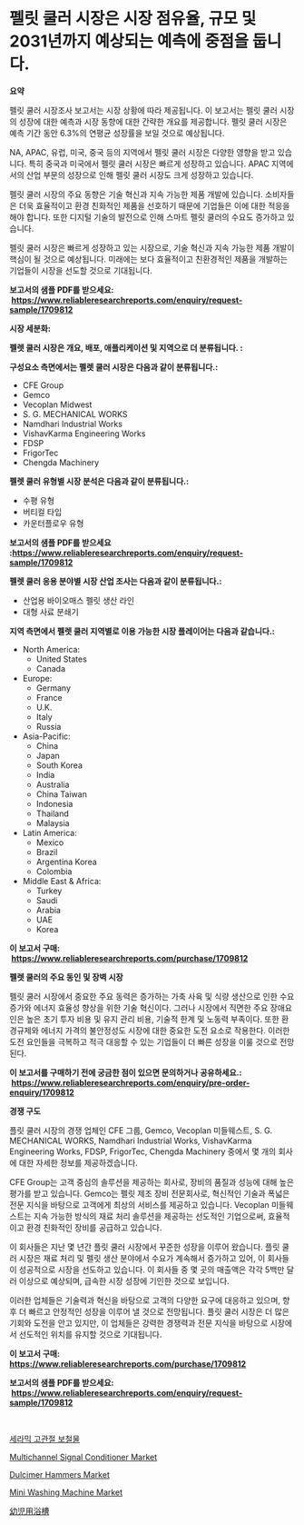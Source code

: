 <p><h1>펠릿 쿨러 시장은 시장 점유율, 규모 및 2031년까지 예상되는 예측에 중점을 둡니다.</h1></p><p><strong>요약</strong></p>
<p><p>펠릿 쿨러 시장조사 보고서는 시장 상황에 따라 제공됩니다. 이 보고서는 펠릿 쿨러 시장의 성장에 대한 예측과 시장 동향에 대한 간략한 개요를 제공합니다. 펠릿 쿨러 시장은 예측 기간 동안 6.3%의 연평균 성장률을 보일 것으로 예상됩니다.</p><p>NA, APAC, 유럽, 미국, 중국 등의 지역에서 펠릿 쿨러 시장은 다양한 영향을 받고 있습니다. 특히 중국과 미국에서 펠릿 쿨러 시장은 빠르게 성장하고 있습니다. APAC 지역에서의 산업 부문의 성장으로 인해 펠릿 쿨러 시장도 크게 성장하고 있습니다.</p><p>펠릿 쿨러 시장의 주요 동향은 기술 혁신과 지속 가능한 제품 개발에 있습니다. 소비자들은 더욱 효율적이고 환경 친화적인 제품을 선호하기 때문에 기업들은 이에 대한 적응을 해야 합니다. 또한 디지털 기술의 발전으로 인해 스마트 펠릿 쿨러의 수요도 증가하고 있습니다.</p><p>펠릿 쿨러 시장은 빠르게 성장하고 있는 시장으로, 기술 혁신과 지속 가능한 제품 개발이 핵심이 될 것으로 예상됩니다. 미래에는 보다 효율적이고 친환경적인 제품을 개발하는 기업들이 시장을 선도할 것으로 기대됩니다.</p></p>
<p><strong>보고서의 샘플 PDF를 받으세요: &nbsp;<a href="https://www.reliableresearchreports.com/enquiry/request-sample/1709812">https://www.reliableresearchreports.com/enquiry/request-sample/1709812</a></strong></p>
<p><strong>시장 세분화:</strong></p>
<p><strong> 펠렛 쿨러 시장은 개요, 배포, 애플리케이션 및 지역으로 더 분류됩니다. :</strong></p>
<p><strong>구성요소 측면에서는 펠렛 쿨러 시장은 다음과 같이 분류됩니다.:</strong></p>
<p><ul><li>CFE Group</li><li>Gemco</li><li>Vecoplan Midwest</li><li>S. G. MECHANICAL WORKS</li><li>Namdhari Industrial Works</li><li>VishavKarma Engineering Works</li><li>FDSP</li><li>FrigorTec</li><li>Chengda Machinery</li></ul></p>
<p><strong> 펠렛 쿨러 유형별 시장 분석은 다음과 같이 분류됩니다.:</strong></p>
<p><ul><li>수평 유형</li><li>버티컬 타입</li><li>카운터플로우 유형</li></ul></p>
<p><strong>보고서의 샘플 PDF를 받으세요 :<a href="https://www.reliableresearchreports.com/enquiry/request-sample/1709812">https://www.reliableresearchreports.com/enquiry/request-sample/1709812</a></strong></p>
<p><strong> 펠렛 쿨러 응용 분야별 시장 산업 조사는 다음과 같이 분류됩니다.:</strong></p>
<p><ul><li>산업용 바이오매스 펠릿 생산 라인</li><li>대형 사료 분쇄기</li></ul></p>
<p><strong>지역 측면에서 펠렛 쿨러 지역별로 이용 가능한 시장 플레이어는 다음과 같습니다.:</strong></p>
<p><ul>
    <li>
        North America:
        <ul>
            <li>United States</li>
            <li>Canada</li>
        </ul>
    </li>
    <li>
        Europe:
        <ul>
            <li>Germany</li>
            <li>France</li>
            <li>U.K.</li>
            <li>Italy</li>
            <li>Russia</li>
        </ul>
    </li>
    <li>
        Asia-Pacific:
        <ul>
            <li>China</li>
            <li>Japan</li>
            <li>South Korea</li>
            <li>India</li>
            <li>Australia</li>
            <li>China Taiwan</li>
            <li>Indonesia</li>
            <li>Thailand</li>
            <li>Malaysia</li>
        </ul>
    </li>
    <li>
        Latin America:
        <ul>
            <li>Mexico</li>
            <li>Brazil</li>
            <li>Argentina Korea</li>
            <li>Colombia</li>
        </ul>
    </li>
    <li>
        Middle East & Africa:
        <ul>
            <li>Turkey</li>
            <li>Saudi</li>
            <li>Arabia</li>
            <li>UAE</li>
            <li>Korea</li>
        </ul>
    </li>
    </ul></p>
<p><strong>이 보고서 구매: &nbsp;<a href="https://www.reliableresearchreports.com/purchase/1709812">https://www.reliableresearchreports.com/purchase/1709812</a></strong></p>
<p><strong>펠렛 쿨러의 주요 동인 및 장벽 시장</strong></p>
<p><p>펠릿 쿨러 시장에서 중요한 주요 동력은 증가하는 가축 사육 및 식량 생산으로 인한 수요 증가와 에너지 효율성 향상을 위한 기술 혁신이다. 그러나 시장에서 직면한 주요 장애요인은 높은 초기 투자 비용 및 유지 관리 비용, 기술적 한계 및 노동력 부족이다. 또한 환경규제와 에너지 가격의 불안정성도 시장에 대한 중요한 도전 요소로 작용한다. 이러한 도전 요인들을 극복하고 적극 대응할 수 있는 기업들이 더 빠른 성장을 이룰 것으로 전망된다.</p></p>
<p><strong>이 보고서를 구매하기 전에 궁금한 점이 있으면 문의하거나 공유하세요.: &nbsp;<a href="https://www.reliableresearchreports.com/enquiry/pre-order-enquiry/1709812">https://www.reliableresearchreports.com/enquiry/pre-order-enquiry/1709812</a></strong></p>
<p><strong>경쟁 구도</strong></p>
<p><p>플릿 쿨러 시장의 경쟁 업체인 CFE 그룹, Gemco, Vecoplan 미들웨스트, S. G. MECHANICAL WORKS, Namdhari Industrial Works, VishavKarma Engineering Works, FDSP, FrigorTec, Chengda Machinery 중에서 몇 개의 회사에 대한 자세한 정보를 제공하겠습니다.</p><p>CFE Group는 고객 중심의 솔루션을 제공하는 회사로, 장비의 품질과 성능에 대해 높은 평가를 받고 있습니다. Gemco는 펠릿 제조 장비 전문회사로, 혁신적인 기술과 폭넓은 전문 지식을 바탕으로 고객에게 최상의 서비스를 제공하고 있습니다. Vecoplan 미들웨스트는 지속 가능한 방식의 재료 처리 솔루션을 제공하는 선도적인 기업으로써, 효율적이고 환경 친화적인 장비를 공급하고 있습니다.</p><p>이 회사들은 지난 몇 년간 플릿 쿨러 시장에서 꾸준한 성장을 이루어 왔습니다. 플릿 쿨러 시장은 재료 처리 및 펠릿 생산 분야에서 수요가 계속해서 증가하고 있어, 이 회사들이 성공적으로 시장을 선도하고 있습니다. 이 회사들 중 몇 곳의 매출액은 각각 5백만 달러 이상으로 예상되며, 급속한 시장 성장에 기인한 것으로 보입니다.</p><p>이러한 업체들은 기술력과 혁신을 바탕으로 고객의 다양한 요구에 대응하고 있으며, 향후 더 빠르고 안정적인 성장을 이루어 낼 것으로 전망됩니다. 플릿 쿨러 시장은 더 많은 기회와 도전을 안고 있지만, 이 업체들은 강력한 경쟁력과 전문 지식을 바탕으로 시장에서 선도적인 위치를 유지할 것으로 기대됩니다.</p></p>
<p><strong>이 보고서 구매: &nbsp; <a href="https://www.reliableresearchreports.com/purchase/1709812">https://www.reliableresearchreports.com/purchase/1709812</a></strong></p>
<p><strong>보고서의 샘플 PDF를 받으세요: &nbsp;<a href="https://www.reliableresearchreports.com/enquiry/request-sample/1709812">https://www.reliableresearchreports.com/enquiry/request-sample/1709812</a></strong><strong></strong></p>
<p>&nbsp;</p>
<p><p><a href="https://medium.com/@emmettsaynford43546/%EC%84%B8%EB%9D%BC%EB%AF%B9-%EB%8C%80%ED%87%B4%EA%B3%A8-%EC%9D%B8%EA%B3%B5%EA%B4%80%EC%A0%88-%EC%8B%9C%EC%9E%A5-%EA%B2%BD%EC%9F%81-%EB%B6%84%EC%84%9D-%EC%8B%9C%EC%9E%A5-%ED%8A%B8%EB%A0%8C%EB%93%9C-%EB%B0%8F-2031%EB%85%84%EA%B9%8C%EC%A7%80%EC%9D%98-%EC%98%88%EC%B8%A1-d257ec5b98b9">세라믹 고관절 보철물</a></p><p><a href="https://issuu.com/reportprime-2/docs/multichannel-signal-conditioner-market-size-2030.p">Multichannel Signal Conditioner Market</a></p><p><a href="https://github.com/gdfhhhj/Market-Research-Report-List-3/blob/main/dulcimer-hammers-market.md">Dulcimer Hammers Market</a></p><p><a href="https://github.com/julyju69/Market-Research-Report-List-2/blob/main/mini-washing-machine-market.md">Mini Washing Machine Market</a></p><p><a href="https://github.com/oqoeusbvpadwjs08/Market-Research-Report-List-1/blob/main/55343252677.md">幼児用浴槽</a></p></p>